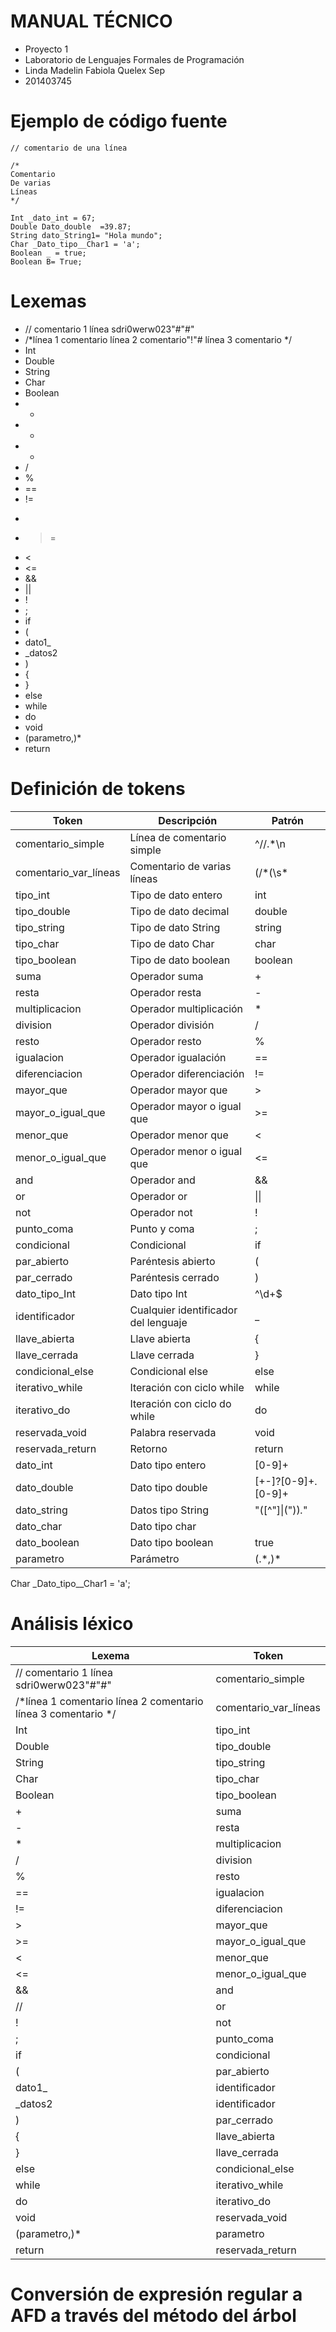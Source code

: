 # MANUAL TÉCNICO 
* Proyecto 1
* Laboratorio de Lenguajes Formales de Programación 
* Linda Madelin Fabiola Quelex Sep
* 201403745


# Ejemplo de código fuente

```Simple C
// comentario de una línea

/*
Comentario
De varias
Líneas
*/

Int _dato_int = 67;
Double Dato_double  =39.87;
String dato_String1= "Hola mundo";
Char _Dato_tipo__Char1 = 'a';
Boolean _ = true;
Boolean B= True;
```

# Lexemas
- // comentario 1 línea sdri0werw023"#"#" 
- /*línea 1 comentario
    línea 2 comentario"!"#
    línea 3 comentario
   */
- Int
- Double
- String
- Char
- Boolean
- +
- -
- *
- /
- %
- ==
- !=
- >
- >=
- <
- <=
- &&
- ||
- !
- ;
- if 
- (
- dato1_
- _datos2
- )
- {
- }
- else
- while
- do
- void
- (parametro,)*
- return


# Definición de tokens

| Token                 | Descripción                          | Patrón              |
| --------------------- | ------------------------------------ | ------------------- |
| comentario_simple     | Línea de comentario simple           | ^\/\/.*\n           |
| comentario_var_líneas | Comentario de varias líneas          | (\/\*(\s*|.*?)*\*\/)|(\/\/.*)  |
| tipo_int              | Tipo de dato entero                  | int                 |
| tipo_double           | Tipo de dato decimal                 | double              |
| tipo_string           | Tipo de dato String                  | string              |
| tipo_char             | Tipo de dato Char                    | char                |
| tipo_boolean          | Tipo de dato boolean                 | boolean             |
| suma                  | Operador suma                        | +                   |
| resta                 | Operador resta                       | -                   |
| multiplicacion        | Operador multiplicación              | *                   |
| division              | Operador división                    | /                   |
| resto                 | Operador resto                       | %                   |
| igualacion            | Operador igualación                  | ==                  |
| diferenciacion        | Operador diferenciación              | !=                  |
| mayor_que             | Operador mayor que                   | >                   |
| mayor_o_igual_que     | Operador mayor o igual que           | >=                  |
| menor_que             | Operador menor que                   | <                   |
| menor_o_igual_que     | Operador menor o igual que           | <=                  |
| and                   | Operador and                         | &&                  |
| or                    | Operador or                          | \|\|                |
| not                   | Operador not                         | !                   |
| punto_coma            | Punto y coma                         | ;                   |
| condicional           | Condicional                          | if                  |
| par_abierto           | Paréntesis abierto                   | (                   |
| par_cerrado           | Paréntesis cerrado                   | )                   |
| dato_tipo_Int         | Dato tipo Int                        | ^\d+$               |
| identificador         | Cualquier identificador del lenguaje | _|[a-zA-Z]([a-zA-Z0-9]*)_*  |
| llave_abierta         | Llave abierta                        | {                   |
| llave_cerrada         | Llave cerrada                        | }                   |
| condicional_else      | Condicional else                     | else                |
| iterativo_while       | Iteración con ciclo while            | while               |
| iterativo_do          | Iteración con ciclo do while         | do                  |
| reservada_void        | Palabra reservada                    | void                |
| reservada_return      | Retorno                              | return              |
| dato_int              | Dato tipo entero                     | [0-9]+
| dato_double           | Dato tipo double                     | [+-]?[0-9]+\.[0-9]+ |
| dato_string           | Datos tipo String                    | "([^"]\|(\"))*.*"   |
| dato_char             | Dato tipo char                       |                     | definir                  |
| dato_boolean          | Dato tipo boolean                    | true|false          |
| parametro             | Parámetro                            | \(.*\,\)\*          |



Char _Dato_tipo__Char1 = 'a';


# Análisis léxico

| Lexema                                                        | Token                 |
| ------------------------------------------------------------- | --------------------- |
| // comentario 1 línea sdri0werw023"#"#"                       | comentario_simple     |
| /*línea 1 comentario línea 2 comentario línea 3 comentario */ | comentario_var_líneas |
| Int                                                           | tipo_int              |
| Double                                                        | tipo_double           |
| String                                                        | tipo_string           |
| Char                                                          | tipo_char             |
| Boolean                                                       | tipo_boolean          |
| +                                                             | suma                  |
| -                                                             | resta                 |
| *                                                             | multiplicacion        |
| /                                                             | division              |
| %                                                             | resto                 |
| ==                                                            | igualacion            |
| !=                                                            | diferenciacion        |
| >                                                             | mayor_que             |
| >=                                                            | mayor_o_igual_que     |
| <                                                             | menor_que             |
| <=                                                            | menor_o_igual_que     |
| &&                                                            | and                   |
| \/\/                                                          | or                    |
| !                                                             | not                   |
| ;                                                             | punto_coma            |
| if                                                            | condicional           |
| (                                                             | par_abierto           |
| dato1_                                                        | identificador         |
| _datos2                                                       | identificador         |
| )                                                             | par_cerrado           |
| {                                                             | llave_abierta         |
| }                                                             | llave_cerrada         |
| else                                                          | condicional_else      |
| while                                                         | iterativo_while       |
| do                                                            | iterativo_do          |
| void                                                          | reservada_void        |
| (parametro,)*                                                 | parametro             |
| return                                                        | reservada_return      |

# Conversión de expresión regular a AFD a través del método del árbol 


